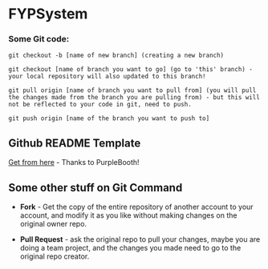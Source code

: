 # FYPSystem

### Some Git code:

```
git checkout -b [name of new branch] (creating a new branch)

git checkout [name of branch you want to go] (go to 'this' branch) - your local repository will also updated to this branch!

git pull origin [name of branch you want to pull from] (you will pull the changes made from the branch you are pulling from) - but this will not be reflected to your code in git, need to push.

git push origin [name of the branch you want to push to]
```

## Github README Template

[Get from here](https://gist.github.com/PurpleBooth/109311bb0361f32d87a2) - Thanks to PurpleBooth!

## Some other stuff on Git Command

* **Fork** - Get the copy of the entire repository of another account to your account, and modify it as you like without making changes on the original owner repo.

* **Pull Request** - ask the original repo to pull your changes, maybe you are doing a team project, and the changes you made need to go to the original repo creator.
